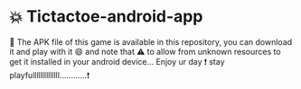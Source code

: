 # 💥  Tictactoe-android-app

👦 The APK file of this game is available in this repository, you can download it and play with it 😄 and note that ⚠ to allow from unknown resources to get it installed in your android device... Enjoy ur day ❗ stay playfullllllllllllll............❗
